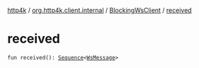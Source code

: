 [http4k](../../index.md) / [org.http4k.client.internal](../index.md) / [BlockingWsClient](index.md) / [received](./received.md)

# received

`fun received(): `[`Sequence`](https://kotlinlang.org/api/latest/jvm/stdlib/kotlin.sequences/-sequence/index.html)`<`[`WsMessage`](../../org.http4k.websocket/-ws-message/index.md)`>`